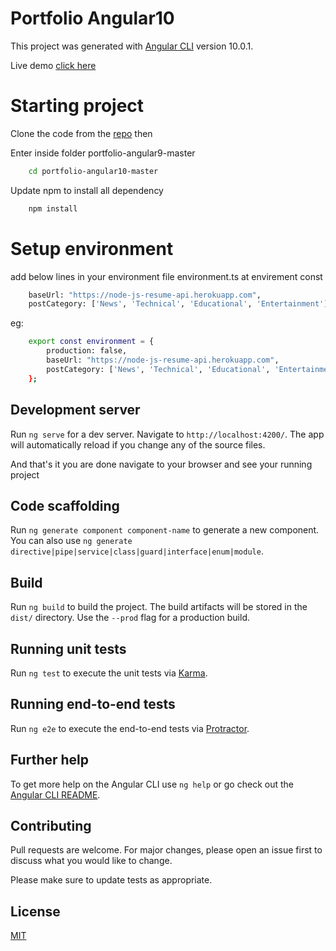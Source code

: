 # Portfolio Angular10

This project was generated with [Angular CLI](https://github.com/angular/angular-cli) version 10.0.1.

Live demo [click here](http://sagar.guddu.com.np/)

# Starting project
Clone the code from the [repo](https://github.com/guddu-patel/portfolio-angular10) then 

Enter inside folder portfolio-angular9-master

```bash
    cd portfolio-angular10-master
```

Update npm to install all dependency

```bash
    npm install
```
# Setup environment
add below lines in your environment file environment.ts at envirement const
```bash
    baseUrl: "https://node-js-resume-api.herokuapp.com",
    postCategory: ['News', 'Technical', 'Educational', 'Entertainment']
```
eg:
```bash
    export const environment = {
        production: false,
        baseUrl: "https://node-js-resume-api.herokuapp.com",
        postCategory: ['News', 'Technical', 'Educational', 'Entertainment']
    };
```
## Development server

Run `ng serve` for a dev server. Navigate to `http://localhost:4200/`. The app will automatically reload if you change any of the source files.

And that's it you are done navigate to your browser and see your running project

## Code scaffolding

Run `ng generate component component-name` to generate a new component. You can also use `ng generate directive|pipe|service|class|guard|interface|enum|module`.

## Build

Run `ng build` to build the project. The build artifacts will be stored in the `dist/` directory. Use the `--prod` flag for a production build.

## Running unit tests

Run `ng test` to execute the unit tests via [Karma](https://karma-runner.github.io).

## Running end-to-end tests

Run `ng e2e` to execute the end-to-end tests via [Protractor](http://www.protractortest.org/).

## Further help

To get more help on the Angular CLI use `ng help` or go check out the [Angular CLI README](https://github.com/angular/angular-cli/blob/master/README.md).

## Contributing
Pull requests are welcome. For major changes, please open an issue first to discuss what you would like to change.

Please make sure to update tests as appropriate.

## License
[MIT](https://choosealicense.com/licenses/mit/)
